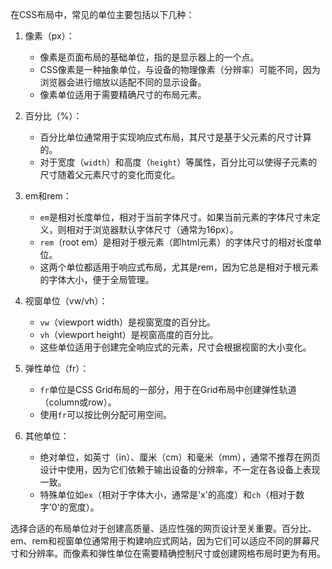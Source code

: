 在CSS布局中，常见的单位主要包括以下几种：

1. 像素（px）：
   - 像素是页面布局的基础单位，指的是显示器上的一个点。
   - CSS像素是一种抽象单位，与设备的物理像素（分辨率）可能不同，因为浏览器会进行缩放以适配不同的显示设备。
   - 像素单位适用于需要精确尺寸的布局元素。

2. 百分比（%）：
   - 百分比单位通常用于实现响应式布局，其尺寸是基于父元素的尺寸计算的。
   - 对于宽度（`width`）和高度（`height`）等属性，百分比可以使得子元素的尺寸随着父元素尺寸的变化而变化。

3. em和rem：
   - `em`是相对长度单位，相对于当前字体尺寸。如果当前元素的字体尺寸未定义，则相对于浏览器默认字体尺寸（通常为16px）。
   - `rem`（root em）是相对于根元素（即html元素）的字体尺寸的相对长度单位。
   - 这两个单位都适用于响应式布局，尤其是rem，因为它总是相对于根元素的字体大小，便于全局管理。

4. 视窗单位（vw/vh）：
   - `vw`（viewport width）是视窗宽度的百分比。
   - `vh`（viewport height）是视窗高度的百分比。
   - 这些单位适用于创建完全响应式的元素，尺寸会根据视窗的大小变化。

5. 弹性单位（fr）：
   - `fr`单位是CSS Grid布局的一部分，用于在Grid布局中创建弹性轨道（column或row）。
   - 使用`fr`可以按比例分配可用空间。

6. 其他单位：
   - 绝对单位，如英寸（in）、厘米（cm）和毫米（mm），通常不推荐在网页设计中使用，因为它们依赖于输出设备的分辨率，不一定在各设备上表现一致。
   - 特殊单位如`ex`（相对于字体大小，通常是'x'的高度）和`ch`（相对于数字'0'的宽度）。

选择合适的布局单位对于创建高质量、适应性强的网页设计至关重要。百分比、em、rem和视窗单位通常用于构建响应式网站，因为它们可以适应不同的屏幕尺寸和分辨率。而像素和弹性单位在需要精确控制尺寸或创建网格布局时更为有用。